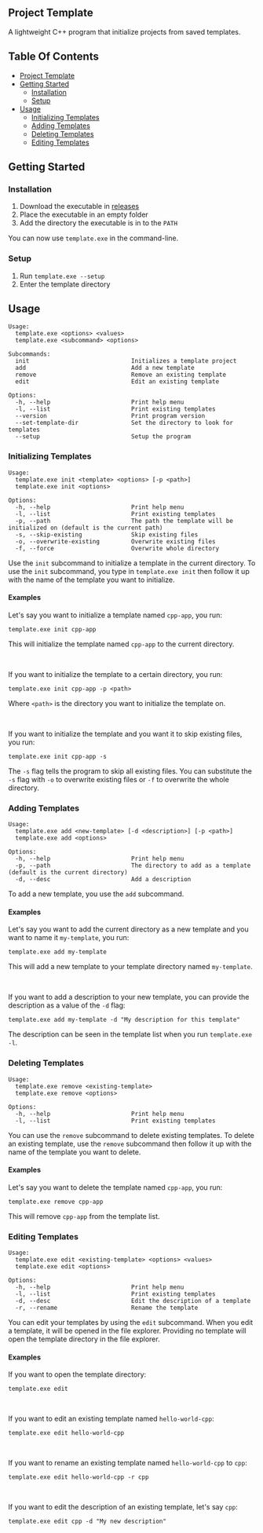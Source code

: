 ## Project Template
A lightweight C++ program that initialize projects from saved templates.

## Table Of Contents
- [Project Template](#project-template)
- [Getting Started](#getting-started)
  - [Installation](#installation)
  - [Setup](#setup)
- [Usage](#usage)
  - [Initializing Templates](#initializing-templates)
  - [Adding Templates](#adding-templates)
  - [Deleting Templates](#deleting-templates)
  - [Editing Templates](#editing-templates)

## Getting Started
### Installation
1. Download the executable in [releases](https://github.com/Scrappyz/Project-Template/releases)
2. Place the executable in an empty folder
3. Add the directory the executable is in to the `PATH`

You can now use `template.exe` in the command-line.

### Setup
1. Run `template.exe --setup`
2. Enter the template directory

## Usage
```
Usage:
  template.exe <options> <values>
  template.exe <subcommand> <options>

Subcommands:
  init                             Initializes a template project
  add                              Add a new template
  remove                           Remove an existing template
  edit                             Edit an existing template

Options:
  -h, --help                       Print help menu
  -l, --list                       Print existing templates
  --version                        Print program version
  --set-template-dir               Set the directory to look for templates
  --setup                          Setup the program
```
### Initializing Templates
```
Usage:
  template.exe init <template> <options> [-p <path>]
  template.exe init <options>

Options:
  -h, --help                       Print help menu
  -l, --list                       Print existing templates
  -p, --path                       The path the template will be initialized on (default is the current path)
  -s, --skip-existing              Skip existing files
  -o, --overwrite-existing         Overwrite existing files
  -f, --force                      Overwrite whole directory
```
Use the `init` subcommand to initialize a template in the current directory. To use the `init` subcommand, you type in `template.exe init` then follow it up with the name of the template you want to initialize.

#### Examples
Let's say you want to initialize a template named `cpp-app`, you run:
```
template.exe init cpp-app
```
This will initialize the template named `cpp-app` to the current directory.

<br>

If you want to initialize the template to a certain directory, you run:
```
template.exe init cpp-app -p <path>
```
Where `<path>` is the directory you want to initialize the template on.

<br>

If you want to initialize the template and you want it to skip existing files, you run:
```
template.exe init cpp-app -s
```
The `-s` flag tells the program to skip all existing files. You can substitute the `-s` flag with `-o` to overwrite existing files or `-f` to overwrite the whole directory.

### Adding Templates
```
Usage:
  template.exe add <new-template> [-d <description>] [-p <path>]
  template.exe add <options>

Options:
  -h, --help                       Print help menu
  -p, --path                       The directory to add as a template (default is the current directory)
  -d, --desc                       Add a description
```
To add a new template, you use the `add` subcommand.

#### Examples

Let's say you want to add the current directory as a new template and you want to name it `my-template`, you run:
```
template.exe add my-template
```
This will add a new template to your template directory named `my-template`.

<br>

If you want to add a description to your new template, you can provide the description as a value of the `-d` flag:
```
template.exe add my-template -d "My description for this template"
```
The description can be seen in the template list when you run `template.exe -l`.

### Deleting Templates
```
Usage:
  template.exe remove <existing-template>
  template.exe remove <options>

Options:
  -h, --help                       Print help menu
  -l, --list                       Print existing templates
```
You can use the `remove` subcommand to delete existing templates. To delete an existing template, use the `remove` subcommand then follow it up with the name of the template you want to delete.

#### Examples
Let's say you want to delete the template named `cpp-app`, you run:
```
template.exe remove cpp-app
```
This will remove `cpp-app` from the template list.

### Editing Templates
```
Usage:
  template.exe edit <existing-template> <options> <values>
  template.exe edit <options>

Options:
  -h, --help                       Print help menu
  -l, --list                       Print existing templates
  -d, --desc                       Edit the description of a template
  -r, --rename                     Rename the template
```
You can edit your templates by using the `edit` subcommand. When you edit a template, it will be opened in the file explorer. Providing no template will open the template directory in the file explorer.

#### Examples
If you want to open the template directory:
```
template.exe edit
```

<br>

If you want to edit an existing template named `hello-world-cpp`:
```
template.exe edit hello-world-cpp
```

<br>

If you want to rename an existing template named `hello-world-cpp` to `cpp`:
```
template.exe edit hello-world-cpp -r cpp
```

<br>

If you want to edit the description of an existing template, let's say `cpp`:
```
template.exe edit cpp -d "My new description"
```
